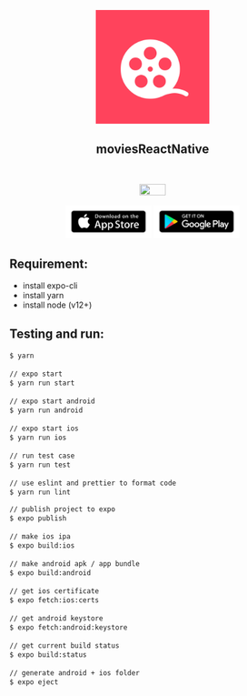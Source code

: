 <p align="center">
  <img width="200px" src="https://github.com/yeukfei02/moviesReactNative/blob/master/readme-icon.png"><br/>
  <h2 align="center">moviesReactNative</h2>
</p>

<p align="center">
  <a href="https://travis-ci.com/yeukfei02/moviesReactNative"><img src="https://travis-ci.com/yeukfei02/moviesReactNative.svg?branch=master" alt=""></a>
  <a href="https://codecov.io/gh/yeukfei02/moviesReactNative"><img src="https://codecov.io/gh/yeukfei02/moviesReactNative/branch/master/graph/badge.svg" alt=""></a>
</p>

<p align="center">
  <img width="30%" height="30%" src="https://github.com/yeukfei02/moviesReactNative/blob/master/readme-gif.gif" alt="">
</p>

<p align="center">
  <a href="https://apps.apple.com/us/app/findyourmovies/id1509385881"><img src="https://github.com/yeukfei02/moviesReactNative/blob/master/app-store-badge.png" width="30%" height="30%" alt=""></a>
  <a href="https://play.google.com/store/apps/details?id=com.donaldwu.findyourmovies"><img src="https://github.com/yeukfei02/moviesReactNative/blob/master/google-play-badge.png" width="30%" height="30%" alt=""></a>
</p>

## Requirement:
 - install expo-cli
 - install yarn
 - install node (v12+)

## Testing and run:
```
$ yarn

// expo start
$ yarn run start

// expo start android
$ yarn run android

// expo start ios
$ yarn run ios

// run test case
$ yarn run test

// use eslint and prettier to format code
$ yarn run lint
```

```
// publish project to expo
$ expo publish

// make ios ipa
$ expo build:ios

// make android apk / app bundle
$ expo build:android

// get ios certificate
$ expo fetch:ios:certs

// get android keystore
$ expo fetch:android:keystore

// get current build status
$ expo build:status

// generate android + ios folder
$ expo eject
```
